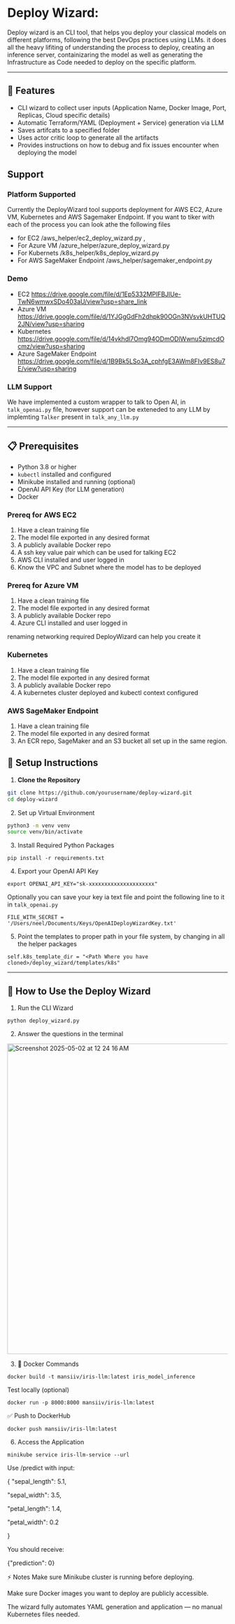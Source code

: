 # Deploy Wizard:

Deploy wizard is an CLI tool, that helps you deploy your classical models on different platforms, following the best DevOps practices using LLMs. it does all the heavy lifiting of understanding the process to deploy, creating an inference server, containizaring the model as well as generating the Infrastructure as Code needed to deploy on the specific platform.

---

## 🌟 Features

- CLI wizard to collect user inputs (Application Name, Docker Image, Port, Replicas, Cloud specific details)
- Automatic Terraform/YAML (Deployment + Service) generation via LLM
- Saves artifcats to a specified folder
- Uses actor critic loop to generate all the artifacts
- Provides instructions on how to debug and fix issues encounter when deploying the model

## Support

### Platform Supported
Currently the DeployWizard tool supports deployment for  AWS EC2, Azure VM, Kubernetes and AWS Sagemaker Endpoint. If you want to tiker with each of the process you can look athe the following files

- for EC2 /aws_helper/ec2_deploy_wizard.py ,
- For Azure VM /azure_helper/azure_deploy_wizard.py
- For Kubernets /k8s_helper/k8s_deploy_wizard.py
- For AWS SageMaker Endpoint /aws_helper/sagemaker_endpoint.py

### Demo
- EC2 https://drive.google.com/file/d/1Ep5332MPlFBJlUe-TwN6wmwxSDo403aU/view?usp=share_link
- Azure VM https://drive.google.com/file/d/1YJGgGdFh2dhpk90OGn3NVsvkUHTUQ2JN/view?usp=sharing
- Kubernetes https://drive.google.com/file/d/14vkhdl7Omg94ODmODlWwnu5zjmcdOcmz/view?usp=sharing
- Azure SageMaker Endpoint https://drive.google.com/file/d/1B9Bk5LSo3A_cphfgE3AWm8FIv9ES8u7E/view?usp=sharing


### LLM Support 
We have implemented a custom wrapper to talk to Open AI, in `talk_openai.py` file, however support can be exteneded to any LLM by implemting `Talker` present in `talk_any_llm.py`

---

## 📋 Prerequisites

- Python 3.8 or higher
- `kubectl` installed and configured
- Minikube installed and running (optional)
- OpenAI API Key (for LLM generation)
- Docker 

### Prereq for AWS EC2
1. Have a clean training file
2. The model file exported in any desired format
3. A publicly available Docker repo
4. A ssh key value pair which can be used for talking EC2
5. AWS CLI installed and user logged in
6. Know the VPC and Subnet where the model has to be deployed

### Prereq for Azure VM
1. Have a clean training file
2. The model file exported in any desired format
3. A publicly available Docker repo
4. Azure CLI installed and user logged in

renaming networking required DeployWizard can help you create it 

### Kubernetes 
1. Have a clean training file
2. The model file exported in any desired format
3. A publicly available Docker repo
4. A kubernetes cluster deployed and kubectl context configured

### AWS SageMaker Endpoint
1. Have a clean training file
2. The model file exported in any desired format
3. An ECR repo, SageMaker and an S3 bucket all set up in the same region. 


## 🚀 Setup Instructions

1. **Clone the Repository**

```bash
git clone https://github.com/yourusername/deploy-wizard.git
cd deploy-wizard
```
2. Set up Virtual Environment
```bash
python3 -m venv venv
source venv/bin/activate
```
3. Install Required Python Packages
```
pip install -r requirements.txt
```
4. Export your OpenAI API Key
```
export OPENAI_API_KEY="sk-xxxxxxxxxxxxxxxxxxxxx"

```
Optionally you can save your key ia text file and point the following line to it in `talk_openai.py`
```
FILE_WITH_SECRET = '/Users/neel/Documents/Keys/OpenAIDeployWizardKey.txt'
```
5. Point the templates to proper path in your file system, by changing in all the helper packages
```
self.k8s_template_dir = "<Path Where you have cloned>/deploy_wizard/templates/k8s"
```
---
## 🧠 How to Use the Deploy Wizard

1. Run the CLI Wizard

```
python deploy_wizard.py
```
2. Answer the questions in the terminal
   

<img width="708" alt="Screenshot 2025-05-02 at 12 24 16 AM" src="https://github.com/user-attachments/assets/e3bb3545-3bf9-431c-bda8-e3141336a12d" />

3. 🐳 Docker Commands

```
docker build -t mansiiv/iris-llm:latest iris_model_inference
```
Test locally (optional)
```
docker run -p 8000:8000 mansiiv/iris-llm:latest
```
✅ Push to DockerHub

```
docker push mansiiv/iris-llm:latest
```

6. Access the Application
```
minikube service iris-llm-service --url
```
Use /predict with input:

{
  "sepal_length": 5.1,
  
  "sepal_width": 3.5,
  
  "petal_length": 1.4,
  
  "petal_width": 0.2
  
}

You should receive:

{"prediction": 0}



⚡ Notes
Make sure Minikube cluster is running before deploying.

Make sure Docker images you want to deploy are publicly accessible.

The wizard fully automates YAML generation and application — no manual Kubernetes files needed.


